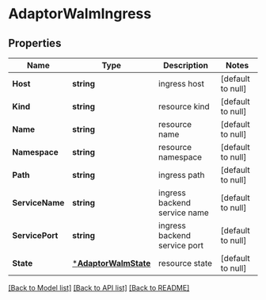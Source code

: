 # AdaptorWalmIngress

## Properties
Name | Type | Description | Notes
------------ | ------------- | ------------- | -------------
**Host** | **string** | ingress host | [default to null]
**Kind** | **string** | resource kind | [default to null]
**Name** | **string** | resource name | [default to null]
**Namespace** | **string** | resource namespace | [default to null]
**Path** | **string** | ingress path | [default to null]
**ServiceName** | **string** | ingress backend service name | [default to null]
**ServicePort** | **string** | ingress backend service port | [default to null]
**State** | [***AdaptorWalmState**](adaptor.WalmState.md) | resource state | [default to null]

[[Back to Model list]](../README.md#documentation-for-models) [[Back to API list]](../README.md#documentation-for-api-endpoints) [[Back to README]](../README.md)



